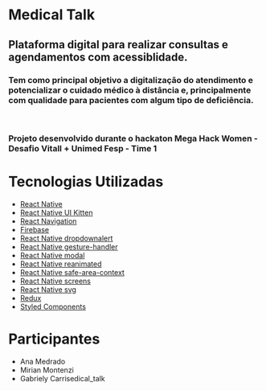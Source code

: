 # Medical Talk

<h2>Plataforma digital para realizar consultas e agendamentos com acessiblidade.</h2>
<h3>Tem como principal objetivo a digitalização do atendimento e potencializar o cuidado médico à distância e, principalmente com qualidade para pacientes com algum tipo de deficiência.</h3>
<br/>
<h3>Projeto desenvolvido durante o hackaton <b>Mega Hack Women</b> - Desafio Vitall + Unimed Fesp - Time 1</h3>

# Tecnologias Utilizadas

- <a href="https://reactnative.dev/docs/getting-started">React Native</a>
- <a href="https://akveo.github.io/react-native-ui-kitten/docs/">React Native UI Kitten</a>
- <a href="https://reactnavigation.org/docs/getting-started">React Navigation</a>
- <a href="https://firebase.google.com/docs">Firebase</a>
- <a href="https://www.npmjs.com/package/react-native-dropdownalert">React Native dropdownalert</a>
- <a href="https://docs.swmansion.com/react-native-gesture-handler/docs/">React Native gesture-handler</a>
- <a href="https://github.com/react-native-community/react-native-modal">React Native modal</a>
- <a href="https://github.com/software-mansion/react-native-reanimated">React Native reanimated</a>
- <a href="https://github.com/th3rdwave/react-native-safe-area-context">React Native safe-area-context</a>
- <a href="https://github.com/software-mansion/react-native-screens">React Native screens</a>
- <a href="https://github.com/react-native-community/react-native-svg">React Native svg</a>
- <a href="https://redux.js.org/introduction/getting-started">Redux</a>
- <a href="https://styled-components.com/docs">Styled Components</a>

# Participantes

- Ana Medrado
- Mirian Montenzi
- Gabriely Carrisedical_talk
